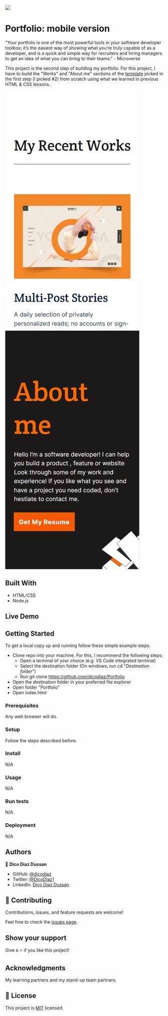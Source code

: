 ![](https://img.shields.io/badge/Microverse-blueviolet)

# Portfolio: mobile version

"Your portfolio is one of the most powerful tools in your software developer toolbox; it’s the easiest way of showing what you’re truly capable of as a developer, and is a quick and simple way for recruiters and hiring managers to get an idea of what you can bring to their teams." - Microverse

This project is the second step of building my portfolio. For this project, I have to build the "Works" and "About me" sections of the [template](https://www.figma.com) picked in the first step (I picked #2) from scratch using what we learned in previous HTML & CSS lessons.

![screenshot](./app_screenshot.png)
![screenshot](./app_screenshot-2.png)

## Built With

- HTML/CSS
- Node.js

## Live Demo

## Getting Started

To get a local copy up and running follow these simple example steps.
- Clone repo into your machine. For this, I recommend the following steps:
  - Open a terminal of your choice (e.g. VS Code integrated terminal)
  - Select the destination folder (On windows, run cd "*Destination folder*")
  - Run git clone https://github.com/dicodiaz/Portfolio
- Open the destination folder in your preferred file explorer
- Open folder "Portfolio"
- Open index.html

### Prerequisites

Any web browser will do.

### Setup

Follow the steps described before.

### Install

N/A

### Usage

N/A

### Run tests

N/A

### Deployment

N/A

## Authors

👤 **Dico Diaz Dussan**

- GitHub: [@dicodiaz](https://github.com/dicodiaz)
- Twitter: [@DicoDiaz1](https://twitter.com/DicoDiaz1)
- LinkedIn: [Dico Diaz Dussan](https://www.linkedin.com/in/dico-diaz-dussan-476106a6/)

## 🤝 Contributing

Contributions, issues, and feature requests are welcome!

Feel free to check the [issues page](../../issues/).

## Show your support

Give a ⭐️ if you like this project!

## Acknowledgments

My learning partners and my stand-up team partners.

## 📝 License

This project is [MIT](./MIT.md) licensed.
